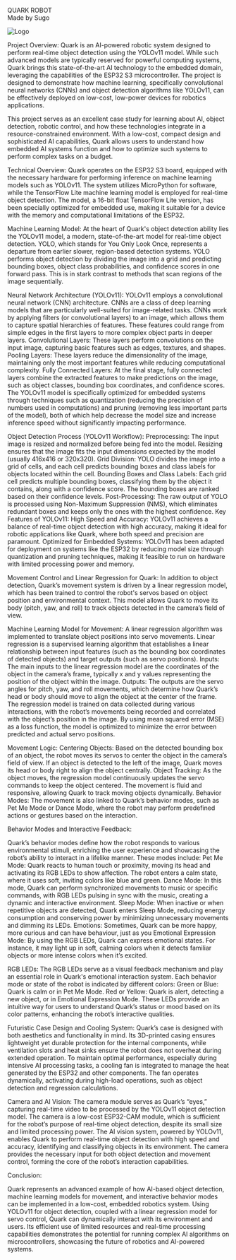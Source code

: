 QUARK ROBOT  
Made by Sugo  

 ![Logo](https://github.com/SugoCockatoo/Quark/blob/main/Quark%20Large%20Logo.png)


Project Overview: 
Quark is an AI-powered robotic system designed to perform real-time object detection using the YOLOv11 model. While such advanced models are typically reserved for powerful computing systems, Quark brings this state-of-the-art AI technology to the embedded domain, leveraging the capabilities of the ESP32 S3 microcontroller. The project is designed to demonstrate how machine learning, specifically convolutional neural networks (CNNs) and object detection algorithms like YOLOv11, can be effectively deployed on low-cost, low-power devices for robotics applications. 

This project serves as an excellent case study for learning about AI, object detection, robotic control, and how these technologies integrate in a resource-constrained environment. With a low-cost, compact design and sophisticated AI capabilities, Quark allows users to understand how embedded AI systems function and how to optimize such systems to perform complex tasks on a budget. 


Technical Overview: 
Quark operates on the ESP32 S3 board, equipped with the necessary hardware for performing inference on machine learning models such as YOLOv11. The system utilizes MicroPython for software, while the TensorFlow Lite machine learning model is employed for real-time object detection. The model, a 16-bit float TensorFlow Lite version, has been specially optimized for embedded use, making it suitable for a device with the memory and computational limitations of the ESP32. 

 

Machine Learning Model: 
At the heart of Quark's object detection ability lies the YOLOv11 model, a modern, state-of-the-art model for real-time object detection. YOLO, which stands for You Only Look Once, represents a departure from earlier slower, region-based detection systems. YOLO performs object detection by dividing the image into a grid and predicting bounding boxes, object class probabilities, and confidence scores in one forward pass. This is in stark contrast to methods that scan regions of the image sequentially. 

Neural Network Architecture (YOLOv11): 
YOLOv11 employs a convolutional neural network (CNN) architecture. CNNs are a class of deep learning models that are particularly well-suited for image-related tasks. CNNs work by applying filters (or convolutional layers) to an image, which allows them to capture spatial hierarchies of features. These features could range from simple edges in the first layers to more complex object parts in deeper layers. 
Convolutional Layers: These layers perform convolutions on the input image, capturing basic features such as edges, textures, and shapes. 
Pooling Layers: These layers reduce the dimensionality of the image, maintaining only the most important features while reducing computational complexity. 
Fully Connected Layers: At the final stage, fully connected layers combine the extracted features to make predictions on the image, such as object classes, bounding box coordinates, and confidence scores. 
The YOLOv11 model is specifically optimized for embedded systems through techniques such as quantization (reducing the precision of numbers used in computations) and pruning (removing less important parts of the model), both of which help decrease the model size and increase inference speed without significantly impacting performance. 

Object Detection Process (YOLOv11 Workflow): 
Preprocessing: The input image is resized and normalized before being fed into the model. Resizing ensures that the image fits the input dimensions expected by the model (usually 416x416 or 320x320). 
Grid Division: YOLO divides the image into a grid of cells, and each cell predicts bounding boxes and class labels for objects located within the cell. 
Bounding Boxes and Class Labels: Each grid cell predicts multiple bounding boxes, classifying them by the object it contains, along with a confidence score. The bounding boxes are ranked based on their confidence levels. 
Post-Processing: The raw output of YOLO is processed using Non-Maximum Suppression (NMS), which eliminates redundant boxes and keeps only the ones with the highest confidence. 
Key Features of YOLOv11: 
High Speed and Accuracy: YOLOv11 achieves a balance of real-time object detection with high accuracy, making it ideal for robotic applications like Quark, where both speed and precision are paramount. 
Optimized for Embedded Systems: YOLOv11 has been adapted for deployment on systems like the ESP32 by reducing model size through quantization and pruning techniques, making it feasible to run on hardware with limited processing power and memory. 

 

Movement Control and Linear Regression for Quark: 
In addition to object detection, Quark’s movement system is driven by a linear regression model, which has been trained to control the robot's servos based on object position and environmental context. This model allows Quark to move its body (pitch, yaw, and roll) to track objects detected in the camera’s field of view. 

Machine Learning Model for Movement: 
A linear regression algorithm was implemented to translate object positions into servo movements. Linear regression is a supervised learning algorithm that establishes a linear relationship between input features (such as the bounding box coordinates of detected objects) and target outputs (such as servo positions). 
Inputs: The main inputs to the linear regression model are the coordinates of the object in the camera’s frame, typically x and y values representing the position of the object within the image. 
Outputs: The outputs are the servo angles for pitch, yaw, and roll movements, which determine how Quark’s head or body should move to align the object at the center of the frame. 
The regression model is trained on data collected during various interactions, with the robot’s movements being recorded and correlated with the object’s position in the image. By using mean squared error (MSE) as a loss function, the model is optimized to minimize the error between predicted and actual servo positions. 

Movement Logic: 
Centering Objects: Based on the detected bounding box of an object, the robot moves its servos to center the object in the camera’s field of view. If an object is detected to the left of the image, Quark moves its head or body right to align the object centrally. 
Object Tracking: As the object moves, the regression model continuously updates the servo commands to keep the object centered. The movement is fluid and responsive, allowing Quark to track moving objects dynamically. 
Behavior Modes: The movement is also linked to Quark’s behavior modes, such as Pet Me Mode or Dance Mode, where the robot may perform predefined actions or gestures based on the interaction. 

 

Behavior Modes and Interactive Feedback: 

Quark’s behavior modes define how the robot responds to various environmental stimuli, enriching the user experience and showcasing the robot’s ability to interact in a lifelike manner. These modes include: 
Pet Me Mode: Quark reacts to human touch or proximity, moving its head and activating its RGB LEDs to show affection. The robot enters a calm state, where it uses soft, inviting colors like blue and green. 
Dance Mode: In this mode, Quark can perform synchronized movements to music or specific commands, with RGB LEDs pulsing in sync with the music, creating a dynamic and interactive environment. 
Sleep Mode: When inactive or when repetitive objects are detected, Quark enters Sleep Mode, reducing energy consumption and conserving power by minimizing unnecessary movements and dimming its LEDs. 
Emotions: Sometimes, Quark can be more happy, more curious and can have behaviour, just as you
Emotional Expression Mode: By using the RGB LEDs, Quark can express emotional states. For instance, it may light up in soft, calming colors when it detects familiar objects or more intense colors when it’s excited. 

 

RGB LEDs: 
The RGB LEDs serve as a visual feedback mechanism and play an essential role in Quark's emotional interaction system. Each behavior mode or state of the robot is indicated by different colors: 
Green or Blue: Quark is calm or in Pet Me Mode. 
Red or Yellow: Quark is alert, detecting a new object, or in Emotional Expression Mode. 
These LEDs provide an intuitive way for users to understand Quark’s status or mood based on its color patterns, enhancing the robot’s interactive qualities. 

 
Futuristic Case Design and Cooling System: 
Quark’s case is designed with both aesthetics and functionality in mind. Its 3D-printed casing ensures lightweight yet durable protection for the internal components, while ventilation slots and heat sinks ensure the robot does not overheat during extended operation. 
To maintain optimal performance, especially during intensive AI processing tasks, a cooling fan is integrated to manage the heat generated by the ESP32 and other components. The fan operates dynamically, activating during high-load operations, such as object detection and regression calculations. 

 
Camera and AI Vision: 
The camera module serves as Quark’s “eyes,” capturing real-time video to be processed by the YOLOv11 object detection model. The camera is a low-cost ESP32-CAM module, which is sufficient for the robot’s purpose of real-time object detection, despite its small size and limited processing power. 
The AI vision system, powered by YOLOv11, enables Quark to perform real-time object detection with high speed and accuracy, identifying and classifying objects in its environment. The camera provides the necessary input for both object detection and movement control, forming the core of the robot’s interaction capabilities. 


Conclusion: 

Quark represents an advanced example of how AI-based object detection, machine learning models for movement, and interactive behavior modes can be implemented in a low-cost, embedded robotics system. Using YOLOv11 for object detection, coupled with a linear regression model for servo control, Quark can dynamically interact with its environment and users. Its efficient use of limited resources and real-time processing capabilities demonstrates the potential for running complex AI algorithms on microcontrollers, showcasing the future of robotics and AI-powered systems. 
